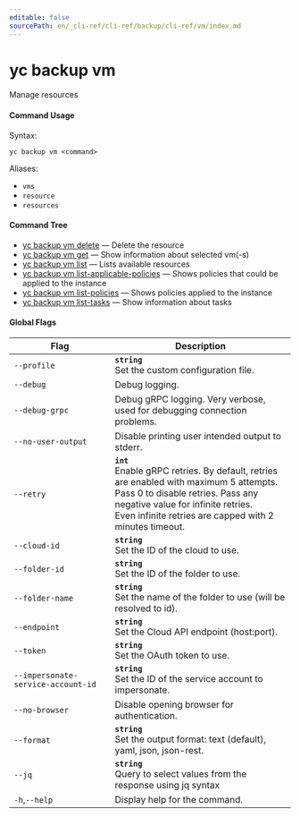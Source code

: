 ```yaml
---
editable: false
sourcePath: en/_cli-ref/cli-ref/backup/cli-ref/vm/index.md
---
```


# yc backup vm

Manage resources

#### Command Usage

Syntax: 

`yc backup vm <command>`

Aliases: 

- `vms`
- `resource`
- `resources`

#### Command Tree

- [yc backup vm delete](delete.md) — Delete the resource
- [yc backup vm get](get.md) — Show information about selected vm(-s)
- [yc backup vm list](list.md) — Lists available resources
- [yc backup vm list-applicable-policies](list-applicable-policies.md) — Shows policies that could be applied to the instance
- [yc backup vm list-policies](list-policies.md) — Shows policies applied to the instance
- [yc backup vm list-tasks](list-tasks.md) — Show information about tasks

#### Global Flags

| Flag | Description |
|----|----|
|`--profile`|<b>`string`</b><br/>Set the custom configuration file.|
|`--debug`|Debug logging.|
|`--debug-grpc`|Debug gRPC logging. Very verbose, used for debugging connection problems.|
|`--no-user-output`|Disable printing user intended output to stderr.|
|`--retry`|<b>`int`</b><br/>Enable gRPC retries. By default, retries are enabled with maximum 5 attempts.<br/>Pass 0 to disable retries. Pass any negative value for infinite retries.<br/>Even infinite retries are capped with 2 minutes timeout.|
|`--cloud-id`|<b>`string`</b><br/>Set the ID of the cloud to use.|
|`--folder-id`|<b>`string`</b><br/>Set the ID of the folder to use.|
|`--folder-name`|<b>`string`</b><br/>Set the name of the folder to use (will be resolved to id).|
|`--endpoint`|<b>`string`</b><br/>Set the Cloud API endpoint (host:port).|
|`--token`|<b>`string`</b><br/>Set the OAuth token to use.|
|`--impersonate-service-account-id`|<b>`string`</b><br/>Set the ID of the service account to impersonate.|
|`--no-browser`|Disable opening browser for authentication.|
|`--format`|<b>`string`</b><br/>Set the output format: text (default), yaml, json, json-rest.|
|`--jq`|<b>`string`</b><br/>Query to select values from the response using jq syntax|
|`-h`,`--help`|Display help for the command.|
